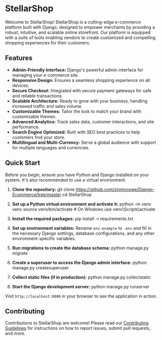 # StellarShop

Welcome to StellarShop! StellarShop is a cutting-edge e-commerce platform built with Django, designed to empower merchants by providing a robust, intuitive, and scalable online storefront. Our platform is equipped with a suite of tools enabling vendors to create customized and compelling shopping experiences for their customers.

## Features

- **Admin-Friendly Interface:** Django's powerful admin interface for managing your e-commerce site.
- **Responsive Design:** Ensures a seamless shopping experience on all devices.
- **Secure Checkout:** Integrated with secure payment gateways for safe and reliable transactions.
- **Scalable Architecture:** Ready to grow with your business, handling increased traffic and sales volume.
- **Customizable Themes:** Tailor the look to match your brand with customizable themes.
- **Advanced Analytics:** Track sales data, customer interactions, and site performance.
- **Search Engine Optimized:** Built with SEO best practices to help customers find your store.
- **Multilingual and Multi-Currency:** Serve a global audience with support for multiple languages and currencies.

## Quick Start

Before you begin, ensure you have Python and Django installed on your system. It's also recommended to use a virtual environment.

1. **Clone the repository:**
git clone https://github.com/zinmyoswe/Django-Ecommerce/tree/master
cd StellarShop

2. **Set up a Python virtual environment and activate it:**
python -m venv venv
source venv/bin/activate # On Windows use venv\Scripts\activate

3. **Install the required packages:**
pip install -r requirements.txt

4. **Set up environment variables:**
Rename `env.example` to `.env` and fill in the necessary Django settings, database configurations, and any other environment-specific variables.

5. **Run migrations to create the database schema:**
python manage.py migrate

6. **Create a superuser to access the Django admin interface:**
python manage.py createsuperuser

7. **Collect static files (if in production):**
python manage.py collectstatic

8. **Start the Django development server:**
python manage.py runserver

Visit `http://localhost:8000` in your browser to see the application in action.

## Contributing

Contributions to StellarShop are welcome! Please read our [Contributing Guidelines](CONTRIBUTING.md) for instructions on how to report issues, submit pull requests, and more.

